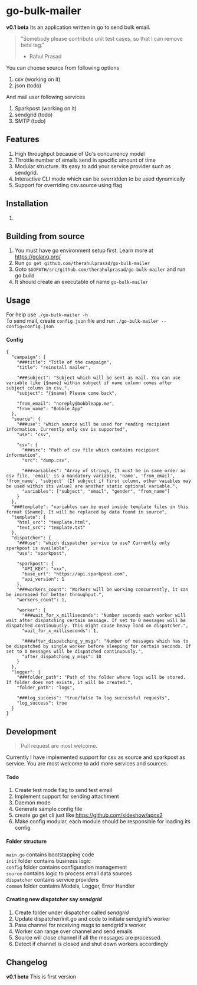 # go-bulk-mailer
__v0.1 beta__
Its an application written in go to send bulk email.
>"Somebody please contribute unit test cases, so that I can remove beta tag."  
>- Rahul Prasad
  
You can choose source from following options
1. csv (working on it)
1. json (todo)

And mail user following services
1. Sparkpost (working on it)  
1. sendgrid (todo) 
1. SMTP (todo)

## Features
1. High throughput because of Go's concurrency model
1. Throttle number of emails send in specific amount of time
1. Modular structure. Its easy to add your service provider such as sendgrid.
1. Interactive CLI mode which can be overridden to be used dynamically
1. Support for overriding csv.source using flag

## Installation
1. 

## Building from source
1. You must have go environment setup first. Learn more at https://golang.org/
1. Run `go get github.com/therahulprasad/go-bulk-mailer`
1. Goto `$GOPATH/src/github.com/therahulprasad/go-bulk-mailer` and run go build
1. It should create an executable of name `go-bulk-mailer`

## Usage
For help use `./go-bulk-mailer -h`  
To send mail, create `config.json` file and run `./go-bulk-mailer --config=config.json`

#### Config
    {
      "campaign": {
        "###title": "Title of the campaign",
        "title": "reinstall mailer",
    
        "###subject": "Subject which will be sent as mail. You can use variable like {$name} within subject if name column comes after subject column in csv.",
        "subject": "{$name} Please come back",
    
        "from_email": "noreply@bobbleapp.me",
        "from_name": "Bobble App"
      },
      "source": {
        "###use": "which source will be used for reading recipient information. Currently only csv is supported",
        "use": "csv",
    
        "csv": {
          "###src": "Path of csv file which contains recipient information",
          "src": "dump.csv",
    
          "###variables": "Array of strings, It must be in same order as csv file. 'email' is a mandatory variable, 'name', 'from_email', 'from_name', 'subject' (If subject if first column, other vaiables may be used within its value) are another static optional variable.",
          "variables": ["subject", "email", "gender", "from_name"]
        }
      },
      "###template": "variables can be used inside template files in this format {$name}. It will be replaced by data found in source",
      "template": {
        "html_src": "template.html",
        "text_src": "template.txt"
      },
      "dispatcher": {
        "###use": "which dispatcher service to use? Currently only sparkpost is available",
        "use": "sparkpost",
    
        "sparkpost": {
          "API_KEY": "xxx",
          "base_url": "https://api.sparkpost.com",
          "api_version": 1
        },
        "###workers_count": "Workers will be working concurrently, it can be increased for better throughput.",
        "workers_count": 1,
    
        "worker": {
          "###wait_for_x_milliseconds": "Number seconds each worker will wait after dispatching certain message. If set to 0 messages will be dispatched continuously. This might cause heavy load on dispatcher.",
          "wait_for_x_milliseconds": 1,
    
          "###after_dispatching_y_msgs": "Number of messages which has to be dispatched by single worker before sleeping for certain seconds. If set to 0 messages will be dispatched continuously.",
          "after_dispatching_y_msgs": 10
        }
      },
      "logger": {
        "###folder_path": "Path of the folder where logs will be stored. If folder does not exists, it will be created.",
        "folder_path": "logs",
    
        "###log_success": "true/false To log successful requests",
        "log_success": true
      }
    }

## Development
> Pull request are most welcome.  
 
Currently I have implemented support for csv as source and sparkpost as service. 
You are most welcome to add more services and sources.

#### Todo
1. Create test mode flag to send test email
1. Implement support for sending attachment
1. Daemon mode
1. Generate sample config file
1. create go get cli just like https://github.com/sideshow/apns2
1. Make config modular, each module should be responsible for loading its config 

#### Folder structure
`main.go` contains bootstapping code  
`init` folder contains business logic  
`config` folder contains configuration management  
`source` contains logic to process email data sources  
`dispatcher` contains service providers  
`common` folder contains Models, Logger, Error Handler  

#### Creating new dispatcher say _sendgrid_
1. Create folder under dispatcher called _sendgrid_
1. Update dispatcher/init.go and code to initiate sendgrid's worker
1. Pass channel for receiving msgs to sendgrid's worker 
1. Worker can range over channel and send emails 
1. Source will close channel if all the messages are processed.
1. Detect if channel is closed and shut down workers accordingly


## Changelog
__v0.1 beta__
This is first version


